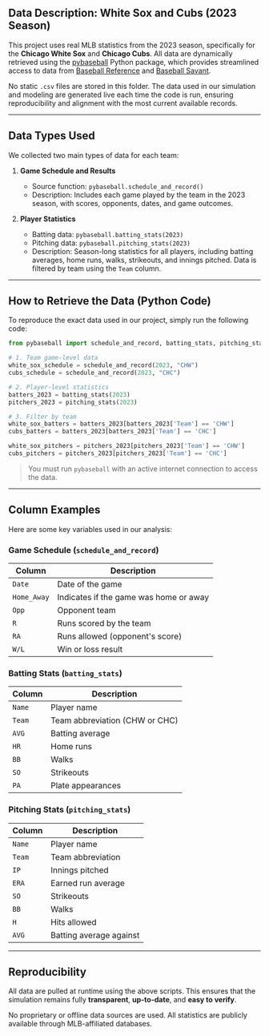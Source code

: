 
## Data Description: White Sox and Cubs (2023 Season)

This project uses real MLB statistics from the 2023 season, specifically for the **Chicago White Sox** and **Chicago Cubs**. All data are dynamically retrieved using the [pybaseball](https://github.com/jldbc/pybaseball) Python package, which provides streamlined access to data from [Baseball Reference](https://www.baseball-reference.com/) and [Baseball Savant](https://baseballsavant.mlb.com/).

No static `.csv` files are stored in this folder. The data used in our simulation and modeling are generated live each time the code is run, ensuring reproducibility and alignment with the most current available records.

---

## Data Types Used

We collected two main types of data for each team:

1. **Game Schedule and Results**
   - Source function: `pybaseball.schedule_and_record()`
   - Description: Includes each game played by the team in the 2023 season, with scores, opponents, dates, and game outcomes.

2. **Player Statistics**
   - Batting data: `pybaseball.batting_stats(2023)`
   - Pitching data: `pybaseball.pitching_stats(2023)`
   - Description: Season-long statistics for all players, including batting averages, home runs, walks, strikeouts, and innings pitched. Data is filtered by team using the `Team` column.

---

## How to Retrieve the Data (Python Code)

To reproduce the exact data used in our project, simply run the following code:

```python
from pybaseball import schedule_and_record, batting_stats, pitching_stats

# 1. Team game-level data
white_sox_schedule = schedule_and_record(2023, "CHW")
cubs_schedule = schedule_and_record(2023, "CHC")

# 2. Player-level statistics
batters_2023 = batting_stats(2023)
pitchers_2023 = pitching_stats(2023)

# 3. Filter by team
white_sox_batters = batters_2023[batters_2023['Team'] == 'CHW']
cubs_batters = batters_2023[batters_2023['Team'] == 'CHC']

white_sox_pitchers = pitchers_2023[pitchers_2023['Team'] == 'CHW']
cubs_pitchers = pitchers_2023[pitchers_2023['Team'] == 'CHC']
````

> You must run `pybaseball` with an active internet connection to access the data.

---

## Column Examples

Here are some key variables used in our analysis:

### Game Schedule (`schedule_and_record`)

| Column      | Description                            |
| ----------- | -------------------------------------- |
| `Date`      | Date of the game                       |
| `Home_Away` | Indicates if the game was home or away |
| `Opp`       | Opponent team                          |
| `R`         | Runs scored by the team                |
| `RA`        | Runs allowed (opponent's score)        |
| `W/L`       | Win or loss result                     |

### Batting Stats (`batting_stats`)

| Column | Description                    |
| ------ | ------------------------------ |
| `Name` | Player name                    |
| `Team` | Team abbreviation (CHW or CHC) |
| `AVG`  | Batting average                |
| `HR`   | Home runs                      |
| `BB`   | Walks                          |
| `SO`   | Strikeouts                     |
| `PA`   | Plate appearances              |

### Pitching Stats (`pitching_stats`)

| Column | Description             |
| ------ | ----------------------- |
| `Name` | Player name             |
| `Team` | Team abbreviation       |
| `IP`   | Innings pitched         |
| `ERA`  | Earned run average      |
| `SO`   | Strikeouts              |
| `BB`   | Walks                   |
| `H`    | Hits allowed            |
| `AVG`  | Batting average against |

---

## Reproducibility

All data are pulled at runtime using the above scripts. This ensures that the simulation remains fully **transparent**, **up-to-date**, and **easy to verify**.

No proprietary or offline data sources are used. All statistics are publicly available through MLB-affiliated databases.


